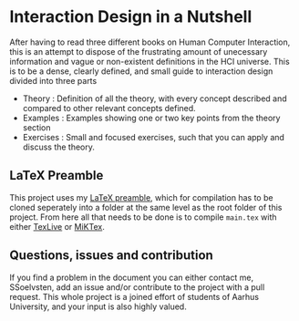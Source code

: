 # Interaction Design in a Nutshell
After having to read three different books on Human Computer Interaction, this is an attempt to dispose of the frustrating amount of unecessary information and vague or non-existent definitions in the HCI universe. This is to be a dense, clearly defined, and small guide to interaction design divided into three parts

- Theory : Definition of all the theory, with every concept described and compared to other relevant concepts defined.
- Examples : Examples showing one or two key points from the theory section
- Exercises : Small and focused exercises, such that you can apply and discuss the theory.

## LaTeX Preamble
This project uses my [LaTeX preamble](https://github.com/SSoelvsten/LaTeX-Preamble_and_Examples), which for compilation has to be cloned seperately into a folder at the same level as the root folder of this project. From here all that needs to be done is to compile `main.tex` with either [TexLive](https://tug.org/texlive/) or [MiKTex](https://miktex.org/).

## Questions, issues and contribution
If you find a problem in the document you can either contact me, SSoelvsten, add an issue and/or contribute to the project with a pull request. This whole project is a joined effort of students of Aarhus University, and your input is also highly valued.
